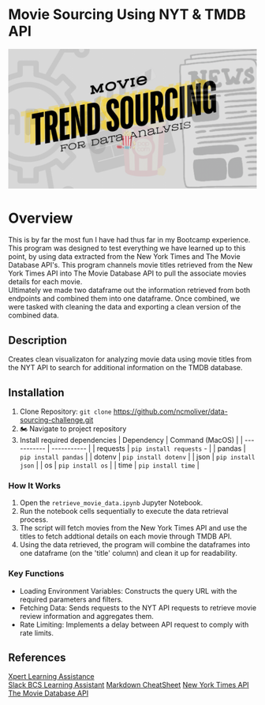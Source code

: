 # Movie Sourcing Using NYT & TMDB API
![Logo for assignment of movie related images](logo.gif)
# Overview
This is by far the most fun I have had thus far in my Bootcamp experience. This program was designed to test everything we have learned up to this point, by using data extracted from the New York Times and The Movie Database API's. This program channels movie titles retrieved from the New York Times API into The Movie Database API to pull the associate movies details for each movie.     
Ultimately we made two dataframe out the information retrieved from both endpoints and combined them into one dataframe. Once combined, we were tasked with cleaning the data and exporting a clean version of the combined data. 
## Description
Creates clean visualizaton for analyzing movie data using movie titles from the NYT API to search for additional information on the TMDB database. 
## Installation 
1. Clone Repository: `git clone` https://github.com/ncmoliver/data-sourcing-challenge.git
2. 🏍️ Navigate to project repository
3. Install required dependencies
| Dependency | Command (MacOS) |
| ----------- | ----------- |
| requests | `pip install requests` -  |
| pandas | `pip install pandas` |
| dotenv | `pip install dotenv` |
| json | `pip install json` |
| os | `pip install os` |
| time | `pip install time` |
### How It Works
1. Open the `retrieve_movie_data.ipynb` Jupyter Notebook.
2. Run the notebook cells sequentially to execute the data retrieval process.
3. The script will fetch movies from the New York Times API and use the titles to fetch addtional details on each movie through TMDB API.
4. Using the data retrieved, the program will combine the dataframes into one dataframe (on the 'title' column) and clean it up for readability.
### Key Functions
* Loading Environment Variables: Constructs the query URL with the required parameters and filters.
* Fetching Data: Sends requests to the NYT API requests to retrieve movie review information and aggregates them.
* Rate Limiting: Implements a delay between API request to comply with rate limits.

## References
[Xpert Learning Assistance](https://bootcampspot.instructure.com/courses/6028/external_tools/313)    
[Slack BCS Learning Assistant](https://slack.com)
[Markdown CheatSheet](https://www.markdownguide.org/cheat-sheet/)
[New York Times API](https://developer.nytimes.com/docs/movie-reviews-api/1/overview)
[The Movie Database API](https://developer.themoviedb.org/reference/intro/getting-started)